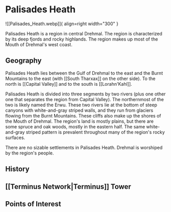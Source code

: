 # Palisades Heath

![[Palisades_Heath.webp]]{ align=right width="300" }

Palisades Heath is a region in central Drehmal. The region is characterized by its deep fjords and rocky highlands. The region makes up most of the Mouth of Drehmal's west coast.

## Geography

Palisades Heath lies between the Gulf of Drehmal to the east and the Burnt Mountains to the east (with [[South Tharxax]] on the other side). To the north is [[Capital Valley]] and to the south is [[Lorahn'Kahl]].

Palisades Heath is divided into three segments by two rivers (plus one other one that separates the region from Capital Valley). The northernmost of the two is likely named the Erwu. These two rivers lie at the bottom of steep canyons with white-and-gray striped walls, and they run from glaciers flowing from the Burnt Mountains. These cliffs also make up the shores of the Mouth of Drehmal. The region's land is mostly plains, but there are some spruce and oak woods, mostly in the eastern half. The same white-and-gray striped pattern is prevalent throughout many of the region's rocky surfaces.

There are no sizable settlements in Palisades Heath. Drehmal is worshiped by the region's people.

## History

## [[Terminus Network|Terminus]] Tower

## Points of Interest
